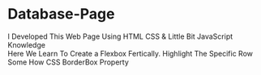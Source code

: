 # Database-Page
I Developed  This Web Page Using  HTML CSS &amp; Little Bit JavaScript  Knowledge  
Here We Learn To Create a Flexbox Fertically.
Highlight The Specific Row
Some How CSS BorderBox Property
